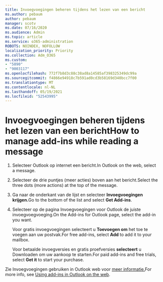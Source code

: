 ```yaml
---
title: Invoegvoegingen beheren tijdens het lezen van een bericht
ms.author: pebaum
author: pebaum
manager: scotv
ms.date: 07/16/2020
ms.audience: Admin
ms.topic: article
ms.service: o365-administration
ROBOTS: NOINDEX, NOFOLLOW
localization_priority: Priority
ms.collection: Adm_O365
ms.custom:
- "5890"
- "9003117"
ms.openlocfilehash: 772f7b8d3c88c38ad8a14585af398325349dc99a
ms.sourcegitcommit: f4866e94918c7b591ad0cd3b58169d340bcc7f00
ms.translationtype: MT
ms.contentlocale: nl-NL
ms.lasthandoff: 05/19/2021
ms.locfileid: "52543995"
---
```

# <a name="how-to-manage-add-ins-while-reading-a-message"></a><span data-ttu-id="56cf1-102">Invoegvoegingen beheren tijdens het lezen van een bericht</span><span class="sxs-lookup"><span data-stu-id="56cf1-102">How to manage add-ins while reading a message</span></span>

1. <span data-ttu-id="56cf1-103">Selecteer Outlook op internet een bericht.</span><span class="sxs-lookup"><span data-stu-id="56cf1-103">In Outlook on the web, select a message.</span></span>
    
2. <span data-ttu-id="56cf1-104">Selecteer de drie puntjes (meer acties) boven aan het bericht.</span><span class="sxs-lookup"><span data-stu-id="56cf1-104">Select the three dots (more actions) at the top of the message.</span></span>

3. <span data-ttu-id="56cf1-105">Ga naar de onderkant van de lijst en selecteer **Invoegvoegingen krijgen.**</span><span class="sxs-lookup"><span data-stu-id="56cf1-105">Go to the bottom of the list and select **Get Add-ins**.</span></span>
    
4. <span data-ttu-id="56cf1-106">Selecteer op de pagina Invoegvoegingen voor Outlook de juiste invoegvoegvoeging.</span><span class="sxs-lookup"><span data-stu-id="56cf1-106">On the Add-ins for Outlook page, select the add-in you want.</span></span>
    
    <span data-ttu-id="56cf1-107">Voor gratis invoegvoegingen selecteert u **Toevoegen om** het toe te voegen aan uw postvak.</span><span class="sxs-lookup"><span data-stu-id="56cf1-107">For free add-ins, select **Add** to add it to your mailbox.</span></span>
    
    <span data-ttu-id="56cf1-108">Voor betaalde invoegversies en gratis proefversies **selecteert** u Downloaden om uw aankoop te starten.</span><span class="sxs-lookup"><span data-stu-id="56cf1-108">For paid add-ins and free trials, select **Get it** to start your purchase.</span></span>
    
<span data-ttu-id="56cf1-109">Zie Invoegvoegingen gebruiken in Outlook web voor [meer informatie.](https://support.microsoft.com/office/using-add-ins-in-outlook-on-the-web-8f2ce816-5df4-44a5-958c-f7f9d6dabdce)</span><span class="sxs-lookup"><span data-stu-id="56cf1-109">For more info, see [Using add-ins in Outlook on the web](https://support.microsoft.com/office/using-add-ins-in-outlook-on-the-web-8f2ce816-5df4-44a5-958c-f7f9d6dabdce).</span></span>